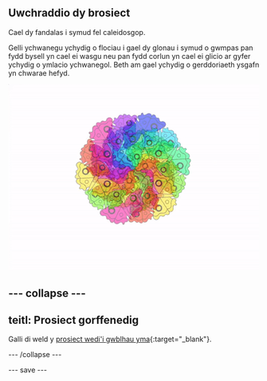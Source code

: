 ## Uwchraddio dy brosiect

<div style="display: flex; flex-wrap: wrap">
<div style="flex-basis: 200px; flex-grow: 1; margin-right: 15px;">
Cael dy fandalas i symud fel caleidosgop.
</div>
</div>

Gelli ychwanegu ychydig o flociau i gael dy glonau i symud o gwmpas pan fydd bysell yn cael ei wasgu neu pan fydd corlun yn cael ei glicio ar gyfer ychydig o ymlacio ychwanegol. Beth am gael ychydig o gerddoriaeth ysgafn yn chwarae hefyd.

![Mandala animeiddiedig gyda chlonau symudol.](images/step_9.gif)

--- collapse ---
---
teitl: Prosiect gorffenedig
---

Galli di weld y [prosiect wedi'i gwblhau yma](https://scratch.mit.edu/projects/536953224/){:target="_blank"}.

--- /collapse ---

--- save ---
